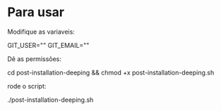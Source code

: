 # Para usar

Modifique as variaveis:

GIT_USER=""
GIT_EMAIL=""

Dê as permissões:

cd post-installation-deeping && chmod +x post-installation-deeping.sh

rode o script:

./post-installation-deeping.sh
